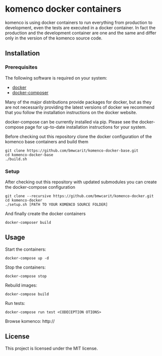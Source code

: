komenco docker containers
=========================

komenco is using docker containers to run everything from production to
development, even the tests are executed in a docker container. In fact the
production and the development container are one and the same and differ only
in the version of the komenco source code.

Installation
------------

### Prerequisites ###

The following software is required on your system:

* [docker](https://www.docker.com/)
* [docker-composer](https://docs.docker.com/compose/)

Many of the major distributions provide packages for docker, but as they are not
necessarily providing the latest versions of docker we recommend that you follow
the installation instructions on the docker website.

docker-compose can be currently installed via pip. Please see the
docker-compose page for up-to-date installation instructions for your system.

Before checking out this repository clone the docker configuration of the komenco
base containers and build them

    git clone https://github.com/bmwcarit/komenco-docker-base.git
    cd komenco-docker-base
    ./build.sh


### Setup ###

After checking out this repository with updated submodules you can
create the docker-compose configuration

    git clone --recursive https://github.com/bmwcarit/komenco-docker.git
    cd komenco-docker
    ./setup.sh [PATH TO YOUR KOMENCO SOURCE FOLDER]

And finally create the docker containers

    docker-composer build


Usage
-----

Start the containers:

    docker-compose up -d

Stop the containers:

    docker-compose stop

Rebuild images:

    docker-compose build

Run tests:

    docker-compose run test <CODECEPTION OTIONS>

Browse komenco:
    http://<IP ADDRESS OF KOMENCO CONTAINER>


License
-------

This project is licensed under the MIT license.
